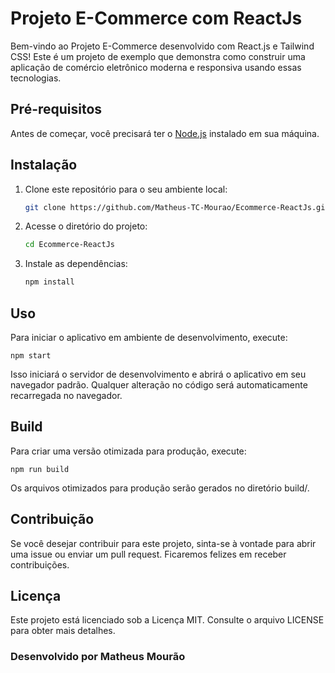 # Projeto E-Commerce com ReactJs

Bem-vindo ao Projeto E-Commerce desenvolvido com React.js e Tailwind CSS! Este é um projeto de exemplo que demonstra como construir uma aplicação de comércio eletrônico moderna e responsiva usando essas tecnologias.

## Pré-requisitos

Antes de começar, você precisará ter o [Node.js](https://nodejs.org/) instalado em sua máquina.

## Instalação

1. Clone este repositório para o seu ambiente local:

   ```bash
   git clone https://github.com/Matheus-TC-Mourao/Ecommerce-ReactJs.git

2. Acesse o diretório do projeto:
   
   ```bash
   cd Ecommerce-ReactJs

3. Instale as dependências:

   ```bash
   npm install

## Uso
Para iniciar o aplicativo em ambiente de desenvolvimento, execute:

    npm start

Isso iniciará o servidor de desenvolvimento e abrirá o aplicativo em seu navegador padrão. Qualquer alteração no código será automaticamente recarregada no navegador.

## Build

Para criar uma versão otimizada para produção, execute:

    npm run build

Os arquivos otimizados para produção serão gerados no diretório build/.

## Contribuição

Se você desejar contribuir para este projeto, sinta-se à vontade para abrir uma issue ou enviar um pull request. Ficaremos felizes em receber contribuições.

## Licença

Este projeto está licenciado sob a Licença MIT. Consulte o arquivo LICENSE para obter mais detalhes.

### Desenvolvido por Matheus Mourão

